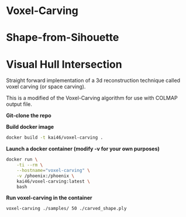Voxel-Carving
=============
Shape-from-Sihouette
=============
Visual Hull Intersection
=============

Straight forward implementation of a 3d reconstruction technique called voxel carving (or space carving).

This is a modified of the Voxel-Carving algorithm for use with COLMAP output file.

**Git-clone the repo**

**Build docker image**
```bash
docker build -t kai46/voxel-carving .
```

**Launch a docker container (modify -v for your own purposes)**
```bash
docker run \
    -ti --rm \
    --hostname="voxel-carving" \
    -v /phoenix:/phoenix \
    kai46/voxel-carving:latest \
    bash
```

**Run voxel-carving in the container**
```bash
voxel-carving ./samples/ 50 ./carved_shape.ply
```

